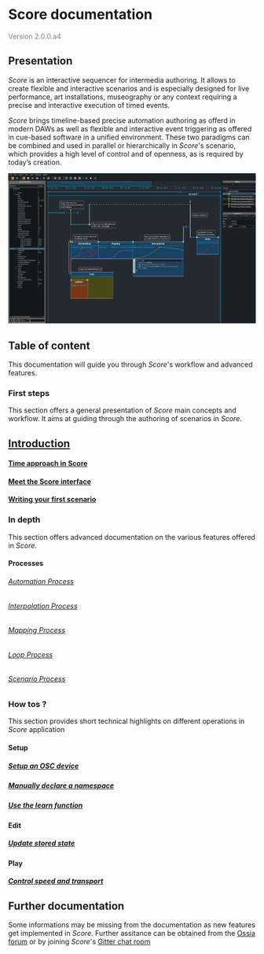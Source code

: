 # Score documentation

<span style="color:grey">Version 2.0.0.a4</span>

## Presentation

*Score* is an interactive sequencer for intermedia authoring. It allows to create flexible and interactive scenarios and is especially designed for live performance, art installations, museography or any context requiring a precise and interactive execution of timed events.

*Score* brings timeline-based precise automation authoring as offerd in modern DAWs as well as flexible and interactive event triggering as offered in cue-based software in a unified environment. These two paradigms can be combined and used in parallel or hierarchically in *Score*'s scenario, which provides a high level of control and of openness, as is required by today’s creation.

![Score scenario](./images/score_scenario.png)

## Table of content

This documentation will guide you through *Score*'s workflow and advanced features.

### First steps

This section offers a general presentation of *Score* main concepts and workflow. It aims at guiding through the authoring of scenarios in *Score*.

## [Introduction](first_steps/score-presentation.md)
#### [Time approach in Score](first_steps/time_approach.md)
#### [Meet the Score interface](first_steps/meet_score_interface.md)
#### [Writing your first scenario](first_steps/first_scenario.md)

### In depth

This section offers advanced documentation on the various features offered in *Score*.

#### Processes
###### [Automation Process](in_depth/automation_process.md)
###### [Interpolation Process](in_depth/interpolation_process.md)
###### [Mapping Process](in_depth/mapping_process.md)
###### [Loop Process](in_depth/loop_process.md)
###### [Scenario Process](in_depth/scenario_process.md)

### How tos ?
This section provides short technical highlights on different operations in *Score* application
#### Setup
##### [Setup an OSC device](howtos/declare_an_osc_device.md)
##### [Manually declare a namespace](howtos/manual_namespace_setup.md)
##### [Use the learn function](howtos/namespace_learning.md)
#### Edit
##### [Update stored state](howtos/update_state.md)
#### Play
##### [Control speed and transport](howtos/control_score_speed.md)

## Further documentation

Some informations may be missing from the documentation as new features get implemented in *Score*. Further assitance can be obtained from the [Ossia forum](https://forum.ossia.io/) or by joining *Score*'s [Gitter chat room](https://gitter.im/ossia/score?source=orgpage)
